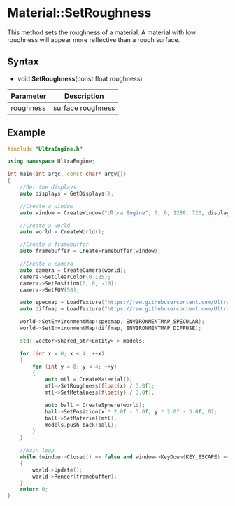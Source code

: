 # Material::SetRoughness

This method sets the roughness of a material. A material with low roughness will appear more reflective than a rough surface.

## Syntax

- void **SetRoughness**(const float roughness)

| Parameter | Description |
|---|---|
| roughness | surface roughness |

## Example

```c++
#include "UltraEngine.h"

using namespace UltraEngine;

int main(int argc, const char* argv[])
{
    //Get the displays
    auto displays = GetDisplays();

    //Create a window
    auto window = CreateWindow("Ultra Engine", 0, 0, 1280, 720, displays[0], WINDOW_CENTER | WINDOW_TITLEBAR);

    //Create a world
    auto world = CreateWorld();

    //Create a framebuffer
    auto framebuffer = CreateFramebuffer(window);

    //Create a camera
    auto camera = CreateCamera(world);
    camera->SetClearColor(0.125);
    camera->SetPosition(0, 0, -10);
    camera->SetFOV(50);

    auto specmap = LoadTexture("https://raw.githubusercontent.com/UltraEngine/Documentation/master/Assets/Materials/Environment/Storm/specular.dds");
    auto diffmap = LoadTexture("https://raw.githubusercontent.com/UltraEngine/Documentation/master/Assets/Materials/Environment/Storm/diffuse.dds");

    world->SetEnvironmentMap(specmap, ENVIRONMENTMAP_SPECULAR);
    world->SetEnvironmentMap(diffmap, ENVIRONMENTMAP_DIFFUSE);

    std::vector<shared_ptr<Entity> > models;

    for (int x = 0; x < 4; ++x)
    {
        for (int y = 0; y < 4; ++y)
        {
            auto mtl = CreateMaterial();
            mtl->SetRoughness(float(x) / 3.0f);
            mtl->SetMetalness(float(y) / 3.0f);

            auto ball = CreateSphere(world);
            ball->SetPosition(x * 2.0f - 3.0f, y * 2.0f - 3.0f, 0);
            ball->SetMaterial(mtl);
            models.push_back(ball);
        }
    }

    //Main loop
    while (window->Closed() == false and window->KeyDown(KEY_ESCAPE) == false)
    {
        world->Update();
        world->Render(framebuffer);
    }
    return 0;
}
```
